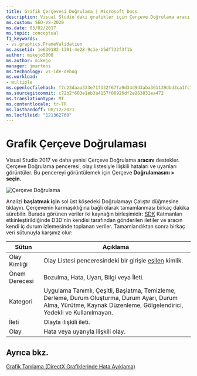 ```yaml
---
title: Grafik Çerçevesi Doğrulama | Microsoft Docs
description: Visual Studio'daki grafikler için Çerçeve Doğrulama aracı hakkında Visual Studio. Bu araç, olay listesiyle ilişkili hataları ve uyarıları görüntüler.
ms.custom: SEO-VS-2020
ms.date: 03/02/2017
ms.topic: conceptual
f1_keywords:
- vs.graphics.FrameValidation
ms.assetid: 1e639182-1301-4e28-9c1e-b5df732f3f1b
author: mikejo5000
ms.author: mikejo
manager: jmartens
ms.technology: vs-ide-debug
ms.workload:
- multiple
ms.openlocfilehash: f7c23daaa333e71f332f67fa9d34d9d3aba361139dbd3ca1fc1bc3fe623c91b2
ms.sourcegitcommit: c72b2f603e1eb3a4157f00926df2e263831ea472
ms.translationtype: MT
ms.contentlocale: tr-TR
ms.lasthandoff: 08/12/2021
ms.locfileid: "121362760"
---
```

# <a name="graphics-frame-validation"></a>Grafik Çerçeve Doğrulaması
<!-- VERSIONLESS -->
Visual Studio 2017 ve daha yenisi Çerçeve Doğrulama **aracını** destekler.  Çerçeve Doğrulama penceresi, olay listesiyle ilişkili hataları ve uyarıları görüntüler.  Bu pencereyi görüntülemek için Çerçeve **Doğrulamasını > seçin.**

![Çerçeve Doğrulama](media/gfx_diag_frame_validation.png)

Analizi **başlatmak için** sol üst köşedeki Doğrulamayı Çalıştır düğmesine tıklayın.  Çerçevenin karmaşıklığına bağlı olarak tamamlanması birkaç dakika sürebilir.  Burada görünen veriler iki kaynağın birleşimidir: [SDK](/windows/desktop/direct3d11/overviews-direct3d-11-devices-layers) Katmanları etkinleştirildiğinde D3D'nin kendisi tarafından gönderilen iletiler ve aracın kendi iç durum izlemesinde toplanan veriler. Tamamlandıktan sonra birkaç veri sütunuyla karşınız olur:

| **Sütun** | **Açıklama** |
|------------| - |
| Olay Kimliği | Olay Listesi penceresindeki bir girişle [eşilen](graphics-event-list.md) kimlik. |
| Önem Derecesi | Bozulma, Hata, Uyarı, Bilgi veya İleti. |
| Kategori | Uygulama Tanımlı, Çeşitli, Başlatma, Temizleme, Derleme, Durum Oluşturma, Durum Ayarı, Durum Alma, Yürütme, Kaynak Düzenleme, Gölgelendirici, Yedekli ve Kullanılmayan. |
| İleti | Olayla ilişkili ileti. |
| Olay | Hata veya uyarıyla ilişkili olay. |

## <a name="see-also"></a>Ayrıca bkz.
[Grafik Tanılama (DirectX Grafiklerinde Hata Ayıklama)](visual-studio-graphics-diagnostics.md)
<!-- /VERSIONLESS -->